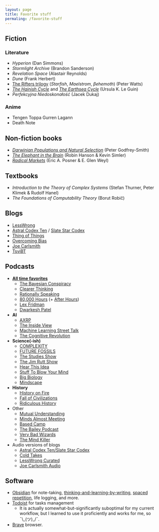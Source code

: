 ```yaml
---
layout: page
title: Favorite stuff
permaling: /favorite-stuff
---
```


## Fiction

### Literature

- *Hyperion* (Dan Simmons)
- *Stormlight Archive* (Brandon Sanderson)
- *Revelation Space* (Alastair Reynolds)
- *Dune* (Frank Herbert)
- [The Rifters trilogy](https://en.wikipedia.org/wiki/Peter_Watts_(author)#Rifters_trilogy) (*Starfish*, *Maelstrom*, *βehemoth*) (Peter Watts)
- *[The Hainish Cycle](https://en.wikipedia.org/wiki/Hainish_Cycle)* and *[The Earthsea Cycle](https://en.wikipedia.org/wiki/Earthsea)* (Ursula K. Le Guin)
- *Perfekcyjna Niedoskonałość* (Jacek Dukaj)

### Anime

- Tengen Toppa Gurren Lagann
- Death Note

## Non-fiction books

- *[Darwinian Populations and Natural Selection](https://academic.oup.com/book/4808?login=false)* (Peter Godfrey-Smith)
- *[The Elephant in the Brain](https://www.elephantinthebrain.com/)* (Robin Hanson & Kevin Simler)
- *[Radical Markets](https://press.princeton.edu/books/hardcover/9780691177502/radical-markets)* (Eric A. Posner & E. Glen Weyl)

## Textbooks

- *Introduction to the Theory of Complex Systems* (Stefan Thurner, Peter Klimek & Rudolf Hanel)
- *The Foundations of Computability Theory* (Borut Robič)

## Blogs

- [LessWrong](https://www.lesswrong.com/)
- [Astral Codex Ten](https://astralcodexten.substack.com/) / [Slate Star Codex](https://slatestarcodex.com/)
- [Thing of Things](https://thingofthings.substack.com/)
- [Overcoming Bias](http://overcomingbias.com/)
- [Joe Carlsmith](https://joecarlsmith.com/)
- [TsviBT](https://tsvibt.blogspot.com/)

## Podcasts

- **<u>All time favorites</u>**
  - [The Bayesian Conspiracy](https://www.thebayesianconspiracy.com/)
  - [Clearer Thinking](https://www.clearerthinking.org/podcast)
  - [Rationally Speaking](http://rationallyspeakingpodcast.org/)
  - [80,000 Hours](https://80000hours.org/podcast/) (+ [After Hours](https://80000hours.org/after-hours-podcast/))
  - [Lex Fridman](https://lexfridman.com/podcast/)
  - [Dwarkesh Patel](https://www.dwarkeshpatel.com/podcast)
- **AI**
  - [AXRP](https://axrp.net/)
  - [The Inside View](https://theinsideview.ai/)
  - [Machine Learning Street Talk](https://www.youtube.com/channel/UCMLtBahI5DMrt0NPvDSoIRQ)
  - [The Cognitive Revolution](https://www.cognitiverevolution.ai/)
- **Science(-ish)**
  - [COMPLEXITY](https://podcasts.apple.com/us/podcast/complexity/id1482984603)
  - [FUTURE FOSSILS](https://michaelgarfield.substack.com/podcast)
  - [The Studies Show](https://www.thestudiesshowpod.com/)
  - [The Jim Rutt Show](https://jimruttshow.blubrry.net/)
  - [Hear This Idea](https://hearthisidea.com/)
  - [Stuff To Blow Your Mind](https://www.iheart.com/podcast/stuff-to-blow-your-mind-21123915/)
  - [Big Biology](https://www.bigbiology.org/)
  - [Mindscape](https://www.preposterousuniverse.com/podcast/)
- **History**
  - [History on Fire](http://historyonfirepodcast.com/episodes/)
  - [Fall of Civilizations](https://fallofcivilizationspodcast.com/)
  - [Ridiculous History](https://podcasts.apple.com/us/podcast/ridiculous-history/id1299826850)
- Other
  - [Mutual Understanding](https://mutualunderstanding.substack.com/podcast)
  - [Minds Almost Meeting](https://mindsalmostmeeting.com/)
  - [Based Camp](https://basedcamppodcast.substack.com/)
  - [The Bailey Podcast](https://thebaileypodcast.substack.com/)
  - [Very Bad Wizards](https://sites.libsyn.com/474285/site)
  - [The Mind Killer](https://mindkiller.substack.com/people/43739216-the-mind-killer-podcast)
- Audio versions of blogs
  - [Astral Codex Ten/Slate Star Codex](https://podcasts.apple.com/us/podcast/astral-codex-ten-podcast/id1295289140)
  - [Cold Takes](https://podcasts.apple.com/ie/podcast/cold-takes-audio/id1580097837)
  - [LessWrong Curated](https://www.lesswrong.com/posts/kDjKF2yFhFEWe4hgC/announcing-the-lesswrong-curated-podcast)
  - [Joe Carlsmith Audio](https://joecarlsmithaudio.buzzsprout.com/)

## Software

- [Obsidian](https://obsidian.md/) for note-taking, [thinking-and-learning-by-writing](https://www.cold-takes.com/learning-by-writing/), [spaced repetition](https://github.com/st3v3nmw/obsidian-spaced-repetition), life logging, and more.
- [Todoist](https://todoist.com/) for tasks management 
  - It is actually somewhat-but-significantly suboptimal for my current workflow, but I learned to use it proficiently and works for me, so ¯\\\_(ツ)\_/¯.
 - [Brave](https://brave.com/) browser.

